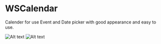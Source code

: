 # WSCalendar
Calender for use Event and Date picker with good appearance and easy to use.

![Alt text](https://github.com/WebsoftProfession/WSProgressHUDIOS/blob/master/WSCalendar1.png?raw=true "Optional Title")
![Alt text](https://github.com/WebsoftProfession/WSProgressHUDIOS/blob/master/WSCalendar2.png?raw=true "Optional Title")

